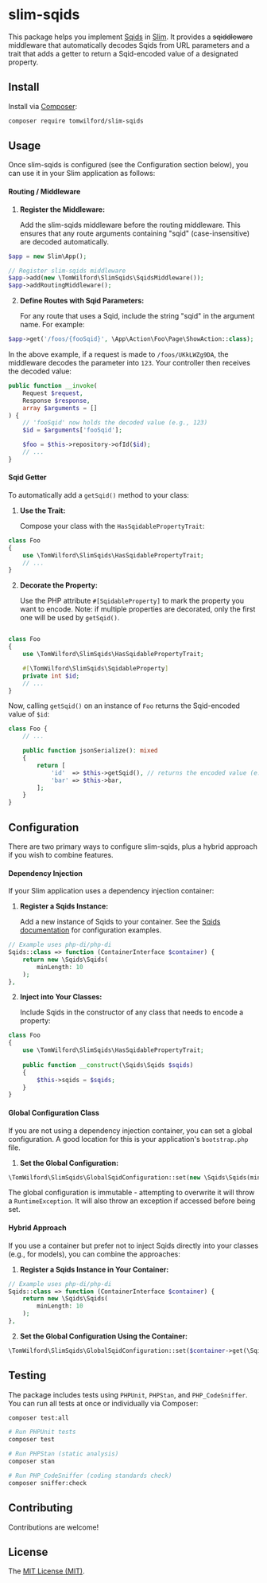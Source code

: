 # slim-sqids
This package helps you implement [Sqids](https://github.com/sqids/sqids-php) in [Slim](https://www.slimframework.com/). 
It provides a ~~sqiddleware~~ middleware that automatically decodes Sqids from URL parameters and a trait that adds a 
getter to return a Sqid-encoded value of a designated property.

## Install
Install via [Composer](https://getcomposer.org/):
```bash
composer require tomwilford/slim-sqids
```

## Usage
Once slim-sqids is configured (see the Configuration section below), you can use it in your Slim application as follows:
#### Routing / Middleware
1. **Register the Middleware:** 

   Add the slim-sqids middleware before the routing middleware. This ensures that any 
   route arguments containing "sqid" (case-insensitive) are decoded automatically.
```php
$app = new Slim\App();

// Register slim-sqids middleware
$app->add(new \TomWilford\SlimSqids\SqidsMiddleware());
$app->addRoutingMiddleware();
```
2. **Define Routes with Sqid Parameters:**

   For any route that uses a Sqid, include the string "sqid" in the argument 
name. For example:
```php
$app->get('/foos/{fooSqid}', \App\Action\Foo\Page\ShowAction::class);
```
In the above example, if a request is made to `/foos/UKkLWZg9DA`, the middleware decodes the parameter into `123`. Your 
controller then receives the decoded value:
```php
public function __invoke(
    Request $request,
    Response $response,
    array $arguments = []
) {
    // 'fooSqid' now holds the decoded value (e.g., 123)
    $id = $arguments['fooSqid'];

    $foo = $this->repository->ofId($id);
    // ...
}
```
#### Sqid Getter
To automatically add a `getSqid()` method to your class:
1. **Use the Trait:** 

   Compose your class with the `HasSqidablePropertyTrait`:
```php
class Foo
{
    use \TomWilford\SlimSqids\HasSqidablePropertyTrait;
    // ...
}
```
2. **Decorate the Property:**

   Use the PHP attribute `#[SqidableProperty]` to mark the property you want to encode. Note: if multiple properties 
   are decorated, only the first one will be used by `getSqid()`.
```php

class Foo
{
    use \TomWilford\SlimSqids\HasSqidablePropertyTrait;

    #[\TomWilford\SlimSqids\SqidableProperty]
    private int $id;
    // ...
}
```
Now, calling `getSqid()` on an instance of `Foo` returns the Sqid-encoded value of `$id`:
```php
class Foo {
    // ...

    public function jsonSerialize(): mixed
    {
        return [
            'id'  => $this->getSqid(), // returns the encoded value (e.g., UKkLWZg9DA)
            'bar' => $this->bar,
        ];
    }
}
```

## Configuration
There are two primary ways to configure slim-sqids, plus a hybrid approach if you wish to combine features.

#### Dependency Injection
If your Slim application uses a dependency injection container:
1. **Register a Sqids Instance:**

   Add a new instance of Sqids to your container. See the
[Sqids documentation](https://github.com/sqids/sqids-php?tab=readme-ov-file#-examples) for configuration examples.
```php
// Example uses php-di/php-di
Sqids::class => function (ContainerInterface $container) {
    return new \Sqids\Sqids(
        minLength: 10
    );
},
```
2. **Inject into Your Classes:**
   
   Include Sqids in the constructor of any class that needs to encode a property:
```php
class Foo 
{
    use \TomWilford\SlimSqids\HasSqidablePropertyTrait;
    
    public function __construct(\Sqids\Sqids $sqids)
    {
        $this->sqids = $sqids;
    }
}
```

#### Global Configuration Class
If you are not using a dependency injection container, you can set a global configuration. A good location for this 
is your application's `bootstrap.php` file.
1. **Set the Global Configuration:**
```php
\TomWilford\SlimSqids\GlobalSqidConfiguration::set(new \Sqids\Sqids(minLength: 10));
```

The global configuration is immutable - attempting to overwrite it will throw a `RuntimeException`. It will also throw an 
exception if accessed before being set.


#### Hybrid Approach
If you use a container but prefer not to inject Sqids directly into your classes (e.g., for models), you can combine 
the approaches:
1. **Register a Sqids Instance in Your Container:**
```php
// Example uses php-di/php-di
Sqids::class => function (ContainerInterface $container) {
    return new \Sqids\Sqids(
        minLength: 10
    );
},
```
2. **Set the Global Configuration Using the Container:**
```php
\TomWilford\SlimSqids\GlobalSqidConfiguration::set($container->get(\Sqids\Sqids::class));
```

## Testing
The package includes tests using `PHPUnit`, `PHPStan`, and `PHP_CodeSniffer`. You can run all tests at once or 
individually via Composer:
```bash
composer test:all
```
```bash
# Run PHPUnit tests
composer test

# Run PHPStan (static analysis)
composer stan

# Run PHP_CodeSniffer (coding standards check)
composer sniffer:check
```

## Contributing
Contributions are welcome!

## License
The [MIT License (MIT)](LICENSE).

